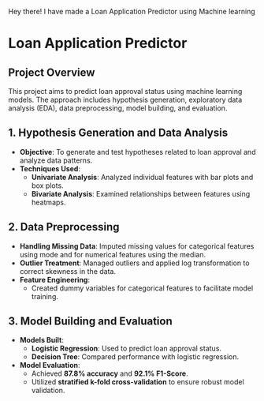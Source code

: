 Hey there! I have made a Loan Application Predictor using Machine learning
# Loan Application Predictor

## Project Overview
This project aims to predict loan approval status using machine learning models. The approach includes hypothesis generation, exploratory data analysis (EDA), data preprocessing, model building, and evaluation.

## 1. Hypothesis Generation and Data Analysis
- **Objective**: To generate and test hypotheses related to loan approval and analyze data patterns.
- **Techniques Used**:
  - **Univariate Analysis**: Analyzed individual features with bar plots and box plots.
  - **Bivariate Analysis**: Examined relationships between features using heatmaps.

## 2. Data Preprocessing
- **Handling Missing Data**: Imputed missing values for categorical features using mode and for numerical features using the median.
- **Outlier Treatment**: Managed outliers and applied log transformation to correct skewness in the data.
- **Feature Engineering**:
  - Created dummy variables for categorical features to facilitate model training.

## 3. Model Building and Evaluation
- **Models Built**:
  - **Logistic Regression**: Used to predict loan approval status.
  - **Decision Tree**: Compared performance with logistic regression.
- **Model Evaluation**:
  - Achieved **87.8% accuracy** and **92.1% F1-Score**.
  - Utilized **stratified k-fold cross-validation** to ensure robust model validation.

